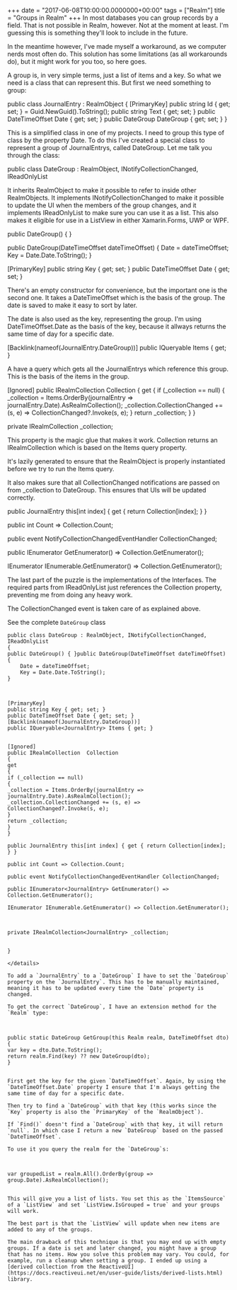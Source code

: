 +++
date = "2017-06-08T10:00:00.0000000+00:00"
tags = ["Realm"]
title = "Groups in Realm"
+++
In most databases you can group records by a field. That is not possible in
Realm, however. Not at the moment at least. I'm guessing this is something
they'll look to include in the future.

In the meantime however, I've made myself a workaround, as we computer nerds
most often do. This solution has some limitations (as all workarounds do), but
it might work for you too, so here goes.

A group is, in very simple terms, just a list of items and a key. So what we
need is a class that can represent this. But first we need something to group:

public class JournalEntry : RealmObject
{
    [PrimaryKey]
    public string Id { get; set; } = Guid.NewGuid().ToString();
    public string Text { get; set; }
    public DateTimeOffset Date { get; set; }
    public DateGroup DateGroup { get; set; }
}


This is a simplified class in one of my projects. I need to group this type of
class by the property Date. To do this I've created a special class to represent
a group of JournalEntrys, called DateGroup. Let me talk you through the class:

public class DateGroup : RealmObject, INotifyCollectionChanged, IReadOnlyList<JournalEntry>


It inherits RealmObject  to make it possible to refer to inside other 
RealmObjects. It implements INotifyCollectionChanged  to make it possible to
update the UI when the members of the group changes, and it implements 
IReadOnlyList<JournalEntry>  to make sure you can use it as a list. This also
makes it eligible for use in a ListView  in either Xamarin.Forms, UWP or WPF.

public DateGroup() { }

public DateGroup(DateTimeOffset dateTimeOffset)
{
    Date = dateTimeOffset;
    Key = Date.Date.ToString();
}

[PrimaryKey]
public string Key { get; set; }
public DateTimeOffset Date { get; set; }


There's an empty constructor for convenience, but the important one is the
second one. It takes a DateTimeOffset  which is the basis of the group. The date
is saved to make it easy to sort by later.

The date is also used as the key, representing the group. I'm using 
DateTimeOffset.Date  as the basis of the key, because it allways returns the
same time of day for a specific date.

[Backlink(nameof(JournalEntry.DateGroup))]
public IQueryable<JournalEntry> Items { get; }


A have a query which gets all the JournalEntrys which reference this group. This
is the basis of the items in the group.

[Ignored]
public IRealmCollection<JournalEntry> Collection
{
    get
    {
        if (_collection == null)
        {
            _collection = Items.OrderBy(journalEntry => journalEntry.Date).AsRealmCollection();
            _collection.CollectionChanged += (s, e) => CollectionChanged?.Invoke(s, e);
        }
        return _collection;
    }
}

private IRealmCollection<JournalEntry> _collection;


This property is the magic glue that makes it work. Collection  returns an 
IRealmCollection<JournalEntry>  which is based on the Items  query property.

It's lazily generated to ensure that the RealmObject  is properly instantiated
before we try to run the Items  query.

It also makes sure that all CollectionChanged  notifications are passed on from 
_collection  to DateGroup. This ensures that UIs will be updated correctly.

public JournalEntry this[int index] { get { return Collection[index]; } }

public int Count => Collection.Count;

public event NotifyCollectionChangedEventHandler CollectionChanged;

public IEnumerator<JournalEntry> GetEnumerator() => Collection.GetEnumerator();

IEnumerator IEnumerable.GetEnumerator() => Collection.GetEnumerator();


The last part of the puzzle is the implementations of the Interfaces. The
required parts from IReadOnlyList<JournalEntry>  just references the Collection 
property, preventing me from doing any heavy work.

The CollectionChanged  event is taken care of as explained above.

See the complete `DateGroup` class
```
public class DateGroup : RealmObject, INotifyCollectionChanged, IReadOnlyList
{
public DateGroup() { }public DateGroup(DateTimeOffset dateTimeOffset)
{
    Date = dateTimeOffset;
    Key = Date.Date.ToString();
}



[PrimaryKey]
public string Key { get; set; }
public DateTimeOffset Date { get; set; }
[Backlink(nameof(JournalEntry.DateGroup))]
public IQueryable<JournalEntry> Items { get; }


[Ignored]
public IRealmCollection  Collection
{
get
{
if (_collection == null)
{
_collection = Items.OrderBy(journalEntry =>
journalEntry.Date).AsRealmCollection();
_collection.CollectionChanged += (s, e) => CollectionChanged?.Invoke(s, e);
}
return _collection;
}
}

public JournalEntry this[int index] { get { return Collection[index]; } }

public int Count => Collection.Count;

public event NotifyCollectionChangedEventHandler CollectionChanged;

public IEnumerator<JournalEntry> GetEnumerator() => Collection.GetEnumerator();

IEnumerator IEnumerable.GetEnumerator() => Collection.GetEnumerator();



private IRealmCollection<JournalEntry> _collection;


}

</details>

To add a `JournalEntry` to a `DateGroup` I have to set the `DateGroup` property on the `JournalEntry`. This has to be manually maintained, meaning it has to be updated every time the `Date` property is changed.

To get the correct `DateGroup`, I have an extension method for the `Realm` type:



public static DateGroup GetGroup(this Realm realm, DateTimeOffset dto)
{
var key = dto.Date.ToString();
return realm.Find(key) ?? new DateGroup(dto);
}


First get the key for the given `DateTimeOffset`. Again, by using the `DateTimeOffset.Date` property I ensure that I'm always getting the same time of day for a specific date.

Then try to find a `DateGroup` with that key (this works since the `Key` property is also the `PrimaryKey` of the `RealmObject`). 

If `Find()` doesn't find a `DateGroup` with that key, it will return `null`. In which case I return a new `DateGroup` based on the passed `DateTimeOffset`.

To use it you query the realm for the `DateGroup`s:



var groupedList = realm.All().OrderBy(group => group.Date).AsRealmCollection();


This will give you a list of lists. You set this as the `ItemsSource` of a `ListView` and set `ListView.IsGrouped = true` and your groups will work.

The best part is that the `ListView` will update when new items are added to any of the groups.

The main drawback of this technique is that you may end up with empty groups. If a date is set and later changed, you might have a group that has no items. How you solve this problem may vary. You could, for example, run a cleanup when setting a group. I ended up using a [derived collection from the ReactiveUI](https://docs.reactiveui.net/en/user-guide/lists/derived-lists.html) library.
